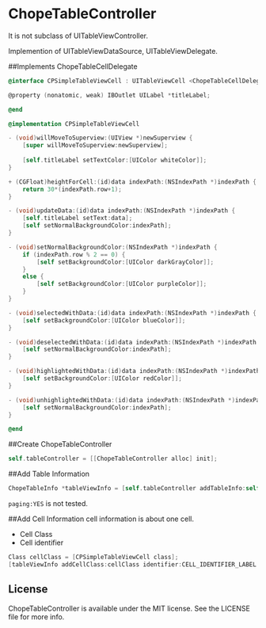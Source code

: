 ChopeTableController
=======

It is not subclass of UITableViewController.

Implemention of UITableViewDataSource, UITableViewDelegate.

##Implements ChopeTableCellDelegate

```objective-c
@interface CPSimpleTableViewCell : UITableViewCell <ChopeTableCellDelegate>

@property (nonatomic, weak) IBOutlet UILabel *titleLabel;

@end

@implementation CPSimpleTableViewCell

- (void)willMoveToSuperview:(UIView *)newSuperview {
    [super willMoveToSuperview:newSuperview];
    
    [self.titleLabel setTextColor:[UIColor whiteColor]];
}

+ (CGFloat)heightForCell:(id)data indexPath:(NSIndexPath *)indexPath {
    return 30*(indexPath.row+1);
}

- (void)updateData:(id)data indexPath:(NSIndexPath *)indexPath {
    [self.titleLabel setText:data];
    [self setNormalBackgroundColor:indexPath];
}

- (void)setNormalBackgroundColor:(NSIndexPath *)indexPath {
    if (indexPath.row % 2 == 0) {
        [self setBackgroundColor:[UIColor darkGrayColor]];
    }
    else {
        [self setBackgroundColor:[UIColor purpleColor]];
    }
}

- (void)selectedWithData:(id)data indexPath:(NSIndexPath *)indexPath {
    [self setBackgroundColor:[UIColor blueColor]];
}

- (void)deselectedWithData:(id)data indexPath:(NSIndexPath *)indexPath {
    [self setNormalBackgroundColor:indexPath];
}

- (void)highlightedWithData:(id)data indexPath:(NSIndexPath *)indexPath {
    [self setBackgroundColor:[UIColor redColor]];
}

- (void)unhighlightedWithData:(id)data indexPath:(NSIndexPath *)indexPath {
    [self setNormalBackgroundColor:indexPath];
}

@end
```

##Create ChopeTableController
```objective-c
self.tableController = [[ChopeTableController alloc] init];
```

##Add Table Information

```objective-c
ChopeTableInfo *tableViewInfo = [self.tableController addTableInfo:self.tableView paging:NO];
```
`paging:YES` is not tested.

##Add Cell Information
cell information is about one cell.
- Cell Class
- Cell identifier


```objective-c
Class cellClass = [CPSimpleTableViewCell class];
[tableViewInfo addCellClass:cellClass identifier:CELL_IDENTIFIER_LABEL data:@"item - A"];
```

## License

ChopeTableController is available under the MIT license. See the LICENSE file for more info.
